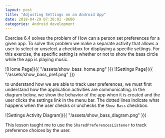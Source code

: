 ```yaml
---
layout: post
title: "Adjusting Settings on an Android App"
date: 2018-04-29 07:30:01 -0600
categories: Android development
---
```


Exercise 6.4 solves the problem of How can a person set preferences for a given app. To solve this problem we make a separate activity that allows a user to select or unselect a checkbox for displaying a specific settings. For this exercise, the specific setting is whether or not to show the bass circle while the app is playing music. 
 
![Home Page]({{ "/assets/show_bass_home.png" }})
![Settings Page]({{ "/assets/show_bass_pref.png" }})

to understand how we are able to track user preferences, we must first understand how the application activities are communicating. In the diagram below, we show the behavior of the app when it is created and the user clicks the settings link in the menu bar. The dotted lines indicate what happens when the user checks or unchecks the `Show Bass` checkbox. 

![Settings Activity Diagram]({{ "/assets/show_bass_diagram.png" }})

This lesson taught me to use the `SharedPreferencesListener` to track preference choices by the user. 
